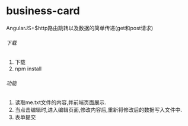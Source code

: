 # business-card
AngularJS+$http路由跳转以及数据的简单传递(get和post请求)

###### 下载
1. 下载
2. npm install
###### 功能
1. 读取me.txt文件的内容,并前端页面展示.
2. 当点击编辑时,进入编辑页面,修改内容后,重新将修改后的数据写入文件中.
3. 表单提交
